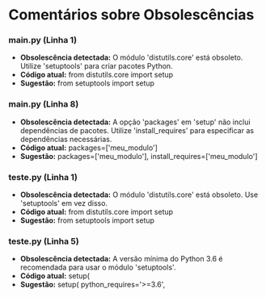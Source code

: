 # Comentários sobre Obsolescências

### main.py (Linha 1)
- **Obsolescência detectada:** O módulo 'distutils.core' está obsoleto. Utilize 'setuptools' para criar pacotes Python.
- **Código atual:** from distutils.core import setup
- **Sugestão:** from setuptools import setup


### main.py (Linha 8)
- **Obsolescência detectada:** A opção 'packages' em 'setup' não inclui dependências de pacotes. Utilize 'install_requires' para especificar as dependências necessárias.
- **Código atual:** packages=['meu_modulo']
- **Sugestão:** packages=['meu_modulo'],  install_requires=['meu_modulo']


### teste.py (Linha 1)
- **Obsolescência detectada:** O módulo 'distutils.core' está obsoleto. Use 'setuptools' em vez disso.
- **Código atual:** from distutils.core import setup
- **Sugestão:** from setuptools import setup


### teste.py (Linha 5)
- **Obsolescência detectada:** A versão mínima do Python 3.6 é recomendada para usar o módulo 'setuptools'.
- **Código atual:**     setup(
- **Sugestão:**     setup(
        python_requires='>=3.6',
        

